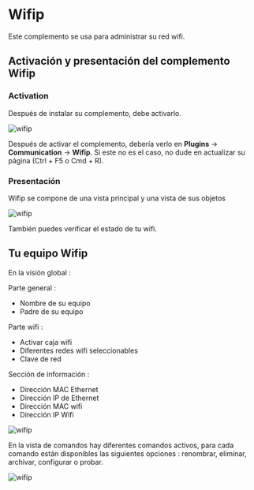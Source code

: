 # Wifip
Este complemento se usa para administrar su red wifi.

## Activación y presentación del complemento Wifip
### Activation
Después de instalar su complemento, debe activarlo.

![wifip](/images/activation.png)

Después de activar el complemento, debería verlo en  **Plugins** → **Communication** → **Wifip**. Si este no es el caso, no dude en actualizar su página (Ctrl + F5 o Cmd + R).

### Presentación 

Wifip se compone de una vista principal y una vista de sus objetos

![wifip](/images/bases.png)

También puedes verificar el estado de tu wifi.

## Tu equipo Wifip

En la visión global :

Parte general :

* Nombre de su equipo
* Padre de su equipo

Parte wifi :

* Activar caja wifi
* Diferentes redes wifi seleccionables
* Clave de red

Sección de información :

* Dirección MAC Ethernet
* Dirección IP de Ethernet
* Dirección MAC wifi
* Dirección IP Wifi

![wifip](/images/equipement.png)

En la vista de comandos hay diferentes comandos activos, para cada comando están disponibles las siguientes opciones : renombrar, eliminar, archivar, configurar o probar.

![wifip](/images/commande.png)